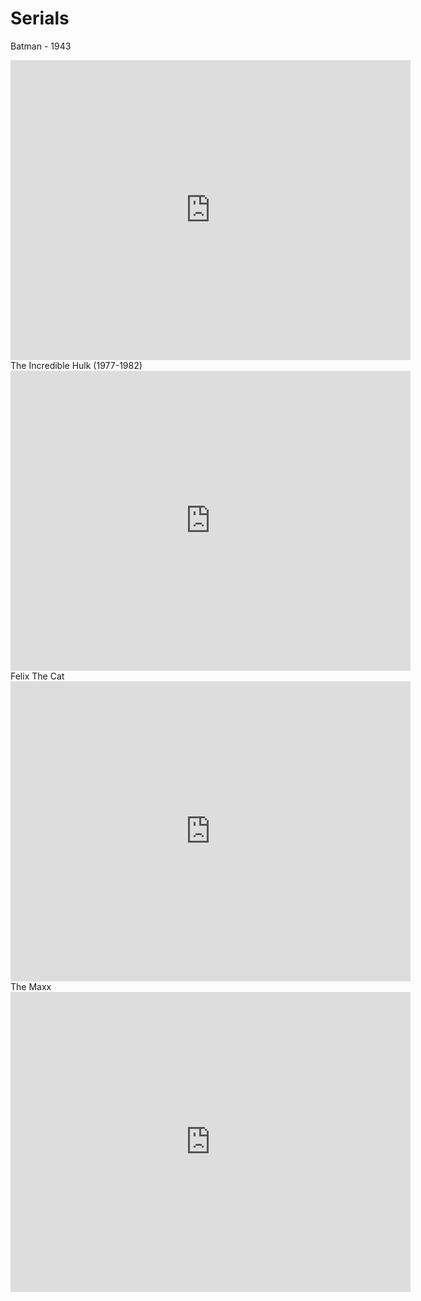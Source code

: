 # Serials
Batman - 1943
<iframe src="https://archive.org/embed/batman-1943-episode-01" width="640" height="480" frameborder="0" webkitallowfullscreen="true" mozallowfullscreen="true" allowfullscreen></iframe>
The Incredible Hulk (1977-1982)
<iframe src="https://archive.org/embed/bill-bixby-lou-ferrigno-hulk" width="640" height="480" frameborder="0" webkitallowfullscreen="true" mozallowfullscreen="true" allowfullscreen></iframe>
Felix The Cat
<iframe src="https://archive.org/embed/Felix-The-Cat-1919-1936" width="640" height="480" frameborder="0" webkitallowfullscreen="true" mozallowfullscreen="true" allowfullscreen></iframe>
 The Maxx
 <iframe src="https://archive.org/embed/xxam-maxximized" width="640" height="480" frameborder="0" webkitallowfullscreen="true" mozallowfullscreen="true" allowfullscreen></iframe>